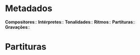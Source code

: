 # Metadados

**Compositores**:: 
**Intérpretes**::
**Tonalidades**:: 
**Ritmos**:: 
**Partituras**::
**Gravações**:: 

# Partituras
